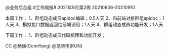 @业务后台组 #工作周报#
2021年9月第2周 20210906-20210910

本周工作：
1、群组动态成员apidoc编辑；0.5人天
2、和前端对接群组apidoc；1人天
3、模拟接口数据返回给前端调用；1人天
4、群组动态成员功能开发；1人天

下周工作：
1、群组动态成员代码梳理和功能开发；

CC @杨康(ConnYang) @范晓伟(KUN) 
